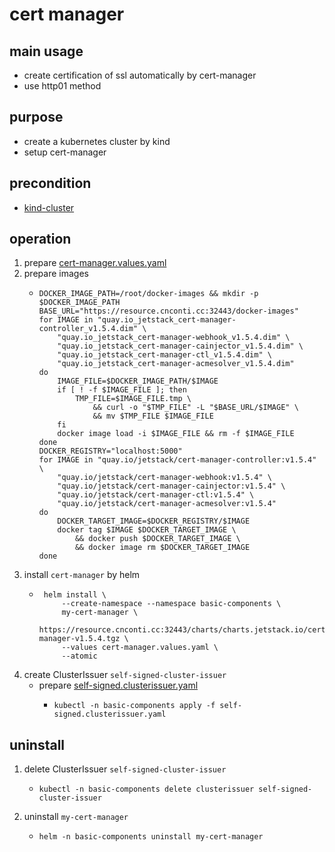 # cert manager

## main usage
* create certification of ssl automatically by cert-manager
* use http01 method

## purpose
* create a kubernetes cluster by kind
* setup cert-manager

## precondition
* [kind-cluster](/basics/kubernetesernetes/kind-cluster.md)

## operation
1. prepare [cert-manager.values.yaml](resources/cert-manager.values.yaml.md)
2. prepare images
    * ```shell
      DOCKER_IMAGE_PATH=/root/docker-images && mkdir -p $DOCKER_IMAGE_PATH
      BASE_URL="https://resource.cnconti.cc:32443/docker-images"
      for IMAGE in "quay.io_jetstack_cert-manager-controller_v1.5.4.dim" \
          "quay.io_jetstack_cert-manager-webhook_v1.5.4.dim" \
          "quay.io_jetstack_cert-manager-cainjector_v1.5.4.dim" \
          "quay.io_jetstack_cert-manager-ctl_v1.5.4.dim" \
          "quay.io_jetstack_cert-manager-acmesolver_v1.5.4.dim"
      do
          IMAGE_FILE=$DOCKER_IMAGE_PATH/$IMAGE
          if [ ! -f $IMAGE_FILE ]; then
              TMP_FILE=$IMAGE_FILE.tmp \
                  && curl -o "$TMP_FILE" -L "$BASE_URL/$IMAGE" \
                  && mv $TMP_FILE $IMAGE_FILE 
          fi
          docker image load -i $IMAGE_FILE && rm -f $IMAGE_FILE
      done
      DOCKER_REGISTRY="localhost:5000"
      for IMAGE in "quay.io/jetstack/cert-manager-controller:v1.5.4" \
          "quay.io/jetstack/cert-manager-webhook:v1.5.4" \
          "quay.io/jetstack/cert-manager-cainjector:v1.5.4" \
          "quay.io/jetstack/cert-manager-ctl:v1.5.4" \
          "quay.io/jetstack/cert-manager-acmesolver:v1.5.4"
      do
          DOCKER_TARGET_IMAGE=$DOCKER_REGISTRY/$IMAGE
          docker tag $IMAGE $DOCKER_TARGET_IMAGE \
              && docker push $DOCKER_TARGET_IMAGE \
              && docker image rm $DOCKER_TARGET_IMAGE
      done
      ```
3. install `cert-manager` by helm
    * ```shell
       helm install \
           --create-namespace --namespace basic-components \
           my-cert-manager \
           https://resource.cnconti.cc:32443/charts/charts.jetstack.io/cert-manager-v1.5.4.tgz \
           --values cert-manager.values.yaml \
           --atomic
       ```
4. create ClusterIssuer `self-signed-cluster-issuer`
   * prepare [self-signed.clusterissuer.yaml](resources/self-signed.clusterissuer.yaml.md)
     * ```shell
       kubectl -n basic-components apply -f self-signed.clusterissuer.yaml
       ```

## uninstall
1. delete ClusterIssuer `self-signed-cluster-issuer`
    * ```shell
      kubectl -n basic-components delete clusterissuer self-signed-cluster-issuer
      ```
2. uninstall `my-cert-manager`
    * ```shell
      helm -n basic-components uninstall my-cert-manager
      ```
